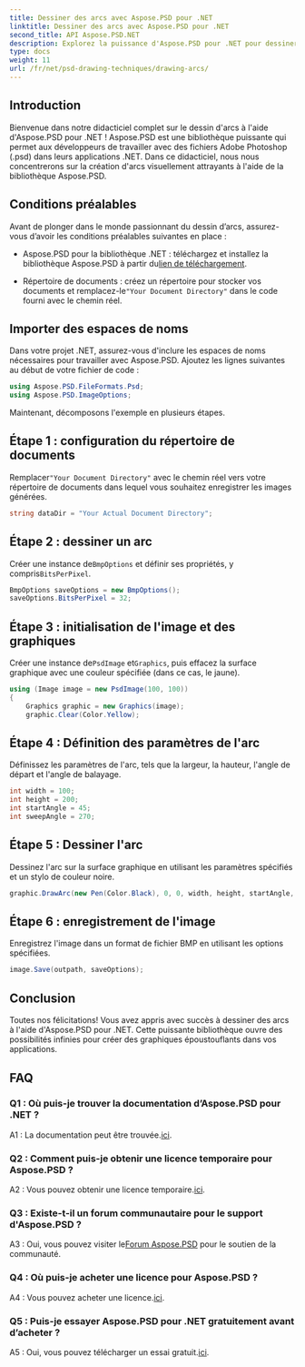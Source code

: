 ```yaml
---
title: Dessiner des arcs avec Aspose.PSD pour .NET
linktitle: Dessiner des arcs avec Aspose.PSD pour .NET
second_title: API Aspose.PSD.NET
description: Explorez la puissance d'Aspose.PSD pour .NET pour dessiner des arcs sans effort. Suivez notre didacticiel étape par étape pour obtenir des graphismes époustouflants dans vos applications.
type: docs
weight: 11
url: /fr/net/psd-drawing-techniques/drawing-arcs/
---
```

## Introduction

Bienvenue dans notre didacticiel complet sur le dessin d'arcs à l'aide d'Aspose.PSD pour .NET ! Aspose.PSD est une bibliothèque puissante qui permet aux développeurs de travailler avec des fichiers Adobe Photoshop (.psd) dans leurs applications .NET. Dans ce didacticiel, nous nous concentrerons sur la création d'arcs visuellement attrayants à l'aide de la bibliothèque Aspose.PSD.

## Conditions préalables

Avant de plonger dans le monde passionnant du dessin d’arcs, assurez-vous d’avoir les conditions préalables suivantes en place :

- Aspose.PSD pour la bibliothèque .NET : téléchargez et installez la bibliothèque Aspose.PSD à partir du[lien de téléchargement](https://releases.aspose.com/psd/net/).

-  Répertoire de documents : créez un répertoire pour stocker vos documents et remplacez-le`"Your Document Directory"` dans le code fourni avec le chemin réel.

## Importer des espaces de noms

Dans votre projet .NET, assurez-vous d'inclure les espaces de noms nécessaires pour travailler avec Aspose.PSD. Ajoutez les lignes suivantes au début de votre fichier de code :

```csharp
using Aspose.PSD.FileFormats.Psd;
using Aspose.PSD.ImageOptions;
```

Maintenant, décomposons l'exemple en plusieurs étapes.

## Étape 1 : configuration du répertoire de documents

 Remplacer`"Your Document Directory"` avec le chemin réel vers votre répertoire de documents dans lequel vous souhaitez enregistrer les images générées.

```csharp
string dataDir = "Your Actual Document Directory";
```

## Étape 2 : dessiner un arc

 Créer une instance de`BmpOptions` et définir ses propriétés, y compris`BitsPerPixel`.

```csharp
BmpOptions saveOptions = new BmpOptions();
saveOptions.BitsPerPixel = 32;
```

## Étape 3 : initialisation de l'image et des graphiques

 Créer une instance de`PsdImage` et`Graphics`, puis effacez la surface graphique avec une couleur spécifiée (dans ce cas, le jaune).

```csharp
using (Image image = new PsdImage(100, 100))
{
    Graphics graphic = new Graphics(image);
    graphic.Clear(Color.Yellow);
```

## Étape 4 : Définition des paramètres de l'arc

Définissez les paramètres de l'arc, tels que la largeur, la hauteur, l'angle de départ et l'angle de balayage.

```csharp
int width = 100;
int height = 200;
int startAngle = 45;
int sweepAngle = 270;
```

## Étape 5 : Dessiner l'arc

Dessinez l'arc sur la surface graphique en utilisant les paramètres spécifiés et un stylo de couleur noire.

```csharp
graphic.DrawArc(new Pen(Color.Black), 0, 0, width, height, startAngle, sweepAngle);
```

## Étape 6 : enregistrement de l'image

Enregistrez l'image dans un format de fichier BMP en utilisant les options spécifiées.

```csharp
image.Save(outpath, saveOptions);
```

## Conclusion

Toutes nos félicitations! Vous avez appris avec succès à dessiner des arcs à l'aide d'Aspose.PSD pour .NET. Cette puissante bibliothèque ouvre des possibilités infinies pour créer des graphiques époustouflants dans vos applications.

## FAQ

### Q1 : Où puis-je trouver la documentation d’Aspose.PSD pour .NET ?

 A1 : La documentation peut être trouvée.[ici](https://reference.aspose.com/psd/net/).

### Q2 : Comment puis-je obtenir une licence temporaire pour Aspose.PSD ?

 A2 : Vous pouvez obtenir une licence temporaire.[ici](https://purchase.aspose.com/temporary-license/).

### Q3 : Existe-t-il un forum communautaire pour le support d'Aspose.PSD ?

 A3 : Oui, vous pouvez visiter le[Forum Aspose.PSD](https://forum.aspose.com/c/psd/34) pour le soutien de la communauté.

### Q4 : Où puis-je acheter une licence pour Aspose.PSD ?

 A4 : Vous pouvez acheter une licence.[ici](https://purchase.aspose.com/buy).

### Q5 : Puis-je essayer Aspose.PSD pour .NET gratuitement avant d’acheter ?

 A5 : Oui, vous pouvez télécharger un essai gratuit.[ici](https://releases.aspose.com/).
